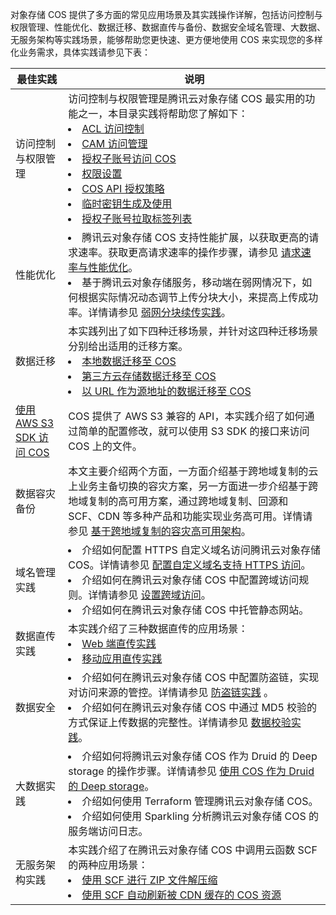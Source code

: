 对象存储 COS 提供了多方面的常见应用场景及其实践操作详解，包括访问控制与权限管理、性能优化、数据迁移、数据直传与备份、数据安全域名管理、大数据、无服务架构等实践场景，能够帮助您更快速、更方便地使用 COS 来实现您的多样化业务需求，具体实践请参见下表：

| 最佳实践                                                     | 说明                                                         |
| ------------------------------------------------------------ | ------------------------------------------------------------ |
| 访问控制与权限管理                                           | 访问控制与权限管理是腾讯云对象存储 COS 最实用的功能之一，本目录实践将帮助您了解如下：<br><li> [ACL 访问控制](https://intl.cloud.tencent.com/document/product/436/12470)<br><li>[CAM 访问管理](https://intl.cloud.tencent.com/document/product/436/12469)<br><li>[授权子账号访问 COS](https://intl.cloud.tencent.com/document/product/436/11714)<br><li>[权限设置](https://intl.cloud.tencent.com/document/product/436/12514)<br><li>[COS API 授权策略](https://cloud.tencent.com/document/product/436/31923)<br><li>[临时密钥生成及使用](https://intl.cloud.tencent.com/document/product/436/14048)<br><li>[授权子账号拉取标签列表](https://intl.cloud.tencent.com/document/product/436/30931) |
|性能优化  |<li>腾讯云对象存储 COS 支持性能扩展，以获取更高的请求速率。获取更高请求速率的操作步骤，请参见 [请求速率与性能优化](https://intl.cloud.tencent.com/document/product/436/13653)。<br><li>基于腾讯云对象存储服务，移动端在弱网情况下，如何根据实际情况动态调节上传分块大小，来提高上传成功率。详情请参见 [弱网分块续传实践](https://cloud.tencent.com/document/product/436/34352)。|
| 数据迁移                                                     | 本实践列出了如下四种迁移场景，并针对这四种迁移场景分别给出适用的迁移方案。<br><li>[本地数据迁移至 COS](https://intl.cloud.tencent.com/document/product/436/32974)<br><li>[第三方云存储数据迁移至 COS](https://intl.cloud.tencent.com/document/product/436/32975)<br><li>[以 URL 作为源地址的数据迁移至 COS](https://intl.cloud.tencent.com/document/product/436/32976) |
| [使用 AWS S3 SDK 访问 COS](https://intl.cloud.tencent.com/document/product/436/32537) | COS 提供了 AWS S3 兼容的 API，本实践介绍了如何通过简单的配置修改，就可以使用 S3 SDK 的接口来访问 COS 上的文件。 |
|数据容灾备份  |本文主要介绍两个方面，一方面介绍基于跨地域复制的云上业务主备切换的容灾方案，另一方面进一步介绍基于跨地域复制的高可用方案，通过跨地域复制、回源和 SCF、CDN 等多种产品和功能实现业务高可用。详情请参见  [基于跨地域复制的容灾高可用架构](https://intl.cloud.tencent.com/document/product/436/32535)。|
|域名管理实践  | <li>介绍如何配置 HTTPS 自定义域名访问腾讯云对象存储 COS。详情请参见 [配置自定义域名支持 HTTPS 访问](https://intl.cloud.tencent.com/document/product/436/11142)。<br><li>介绍如何在腾讯云对象存储 COS 中配置跨域访问规则。详情请参见 [设置跨域访问](https://intl.cloud.tencent.com/document/product/436/11488)。<br><li>介绍如何在腾讯云对象存储 COS 中托管静态网站。<!--详情请参见 [托管静态网站]()--> |
| 数据直传实践                                                 | 本实践介绍了三种数据直传的应用场景：<br><li>[Web 端直传实践](https://intl.cloud.tencent.com/document/product/436/9067)<br><li>[移动应用直传实践](https://intl.cloud.tencent.com/document/product/436/30618) |
| 数据安全| <li>介绍如何在腾讯云对象存储 COS 中配置防盗链，实现对访问来源的管控。详情请参见 [防盗链实践](https://intl.cloud.tencent.com/document/product/436/6226) 。<br><li>介绍如何在腾讯云对象存储 COS 中通过 MD5 校验的方式保证上传数据的完整性。详情请参见 [数据校验实践](https://intl.cloud.tencent.com/document/product/436/32467)。|
| 大数据实践 | <li>介绍如何将腾讯云对象存储 COS 作为 Druid 的 Deep storage 的操作步骤。详情请参见 [使用 COS 作为 Druid 的 Deep storage](https://intl.cloud.tencent.com/document/product/436/18740)。<br><li>介绍如何使用 Terraform 管理腾讯云对象存储 COS。<!--详情请参见 [使用 Terraform 管理 COS]()--><br><li>介绍如何使用 Sparkling 分析腾讯云对象存储 COS 的服务端访问日志。 <!--详情请参见 [使用 Sparkling 分析 COS 服务端访问日志]()--> |
| 无服务架构实践                                    | 本实践介绍了在腾讯云对象存储 COS 中调用云函数 SCF 的两种应用场景：<br><li>[使用 SCF 进行 ZIP 文件解压缩](https://intl.cloud.tencent.com/document/product/436/31709)<br><li>[使用 SCF 自动刷新被 CDN 缓存的 COS 资源](https://intl.cloud.tencent.com/document/product/436/30611) |

